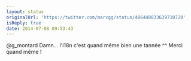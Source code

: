 ```yaml
---
layout: status
originalUrl: 'https://twitter.com/marcgg/status/486448033639710720'
isReply: true
date: 2014-07-08 09:53:43
---
```


@g_montard Damn… l'i18n c'est quand même bien une tannée ^^ Merci quand même !
